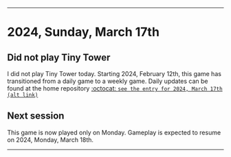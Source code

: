 
***

# 2024, Sunday, March 17th

## Did not play Tiny Tower

<!-- TODO: For each weekly entry, make sure the date is correct. The day of the week should be modified in 4 places !-->

I did not play Tiny Tower today. Starting 2024, February 12th, this game has transitioned from a daily game to a weekly game. Daily updates can be found at the home repository [:octocat: `see the entry for 2024, March 17th`](https://github.com/seanpm2001/SeansLifeArchive_Images_TinyTower/tree/master/tiny%20tower/2024/03_March/17/) [`(alt link)`](/tiny%20tower/2024/03_March/17/)

## Next session

This game is now played only on Monday. Gameplay is expected to resume on 2024, Monday, March 18th.

***
